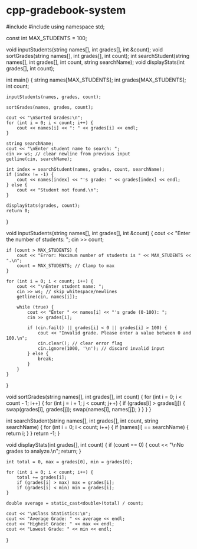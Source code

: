 # cpp-gradebook-system
#include <iostream>
#include <string>
using namespace std;

const int MAX_STUDENTS = 100;

void inputStudents(string names[], int grades[], int &count);
void sortGrades(string names[], int grades[], int count);
int searchStudent(string names[], int grades[], int count, string searchName);
void displayStats(int grades[], int count);

int main() {
    string names[MAX_STUDENTS];
    int grades[MAX_STUDENTS];
    int count;

    inputStudents(names, grades, count);

    sortGrades(names, grades, count);

    cout << "\nSorted Grades:\n";
    for (int i = 0; i < count; i++) {
        cout << names[i] << ": " << grades[i] << endl;
    }

    string searchName;
    cout << "\nEnter student name to search: ";
    cin >> ws; // clear newline from previous input
    getline(cin, searchName);

    int index = searchStudent(names, grades, count, searchName);
    if (index != -1) {
        cout << names[index] << "'s grade: " << grades[index] << endl;
    } else {
        cout << "Student not found.\n";
    }

    displayStats(grades, count);
    return 0;
}

void inputStudents(string names[], int grades[], int &count) {
    cout << "Enter the number of students: ";
    cin >> count;

    if (count > MAX_STUDENTS) {
        cout << "Error: Maximum number of students is " << MAX_STUDENTS << ".\n";
        count = MAX_STUDENTS; // Clamp to max
    }

    for (int i = 0; i < count; i++) {
        cout << "\nEnter student name: ";
        cin >> ws; // skip whitespace/newlines
        getline(cin, names[i]);

        while (true) {
            cout << "Enter " << names[i] << "'s grade (0-100): ";
            cin >> grades[i];

            if (cin.fail() || grades[i] < 0 || grades[i] > 100) {
                cout << "Invalid grade. Please enter a value between 0 and 100.\n";
                cin.clear(); // clear error flag
                cin.ignore(1000, '\n'); // discard invalid input
            } else {
                break;
            }
        }
    }
}

void sortGrades(string names[], int grades[], int count) {
    for (int i = 0; i < count - 1; i++) {
        for (int j = i + 1; j < count; j++) {
            if (grades[i] > grades[j]) {
                swap(grades[i], grades[j]);
                swap(names[i], names[j]);
            }
        }
    }
}

int searchStudent(string names[], int grades[], int count, string searchName) {
    for (int i = 0; i < count; i++) {
        if (names[i] == searchName) {
            return i;
        }
    }
    return -1;
}

void displayStats(int grades[], int count) {
    if (count == 0) {
        cout << "\nNo grades to analyze.\n";
        return;
    }

    int total = 0, max = grades[0], min = grades[0];

    for (int i = 0; i < count; i++) {
        total += grades[i];
        if (grades[i] > max) max = grades[i];
        if (grades[i] < min) min = grades[i];
    }

    double average = static_cast<double>(total) / count;

    cout << "\nClass Statistics:\n";
    cout << "Average Grade: " << average << endl;
    cout << "Highest Grade: " << max << endl;
    cout << "Lowest Grade: " << min << endl;
}
